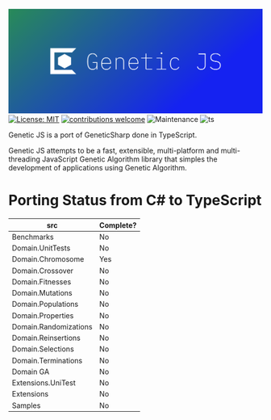 ![Logo](./logo/cover.png)
[![License: MIT](https://img.shields.io/badge/License-MIT-yellow.svg?style=square)](https://opensource.org/licenses/MIT)
[![contributions welcome](https://img.shields.io/badge/contributions-welcome-brightgreen.svg?style=square)](https://github.com/JianLoong/genetic-js/issues)
![Maintenance](https://img.shields.io/maintenance/yes/2020)
![ts](https://badgen.net/badge/Built%20With/TypeScript/blue)

Genetic JS is a port of GeneticSharp done in TypeScript.

Genetic JS attempts to be a fast, extensible, multi-platform and multi-threading JavaScript Genetic Algorithm library that simples the development of applications using Genetic Algorithm.

# Porting Status from C# to TypeScript

| src                   | Complete? |
| --------------------- | --------- |
| Benchmarks            | No        |
| Domain.UnitTests      | No        |
| Domain.Chromosome     | Yes       |
| Domain.Crossover      | No        |
| Domain.Fitnesses      | No        |
| Domain.Mutations      | No        |
| Domain.Populations    | No        |
| Domain.Properties     | No        |
| Domain.Randomizations | No        |
| Domain.Reinsertions   | No        |
| Domain.Selections     | No        |
| Domain.Terminations   | No        |
| Domain GA             | No        |
| Extensions.UniTest    | No        |
| Extensions            | No        |
| Samples               | No        |
